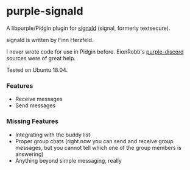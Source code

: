 # purple-signald

A libpurple/Pidgin plugin for [signald](https://git.callpipe.com/finn/signald) (signal, formerly textsecure).

signald is written by Finn Herzfeld.

I never wrote code for use in Pidgin before. EionRobb's [purple-discord](https://github.com/EionRobb/purple-discord) sources were of great help. 

Tested on Ubuntu 18.04.

### Features

* Receive messages
* Send messages

### Missing Features

* Integrating with the buddy list
* Proper group chats (right now you can send and receive group messages, but you cannot tell which one of the group members is answering)
* Anything beyond simple messaging, really
